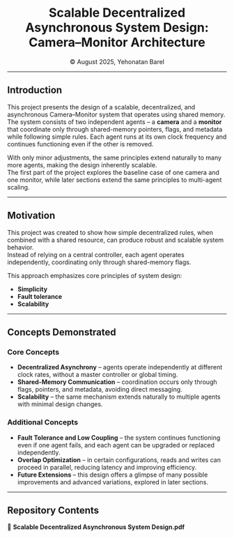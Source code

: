 <div align="center">

# Scalable Decentralized Asynchronous System Design: Camera–Monitor Architecture  
© August 2025, Yehonatan Barel  

</div>


---

## Introduction
This project presents the design of a scalable, decentralized, and asynchronous Camera–Monitor system that operates using shared memory.  
The system consists of two independent agents – a **camera** and a **monitor** that coordinate only through shared-memory pointers, flags, and metadata while following simple rules. Each agent runs at its own clock frequency and continues functioning even if the other is removed.  

With only minor adjustments, the same principles extend naturally to many more agents, making the design inherently scalable.  
The first part of the project explores the baseline case of one camera and one monitor, while later sections extend the same principles to multi-agent scaling.

---

## Motivation
This project was created to show how simple decentralized rules, when combined with a shared resource, can produce robust and scalable system behavior.  
Instead of relying on a central controller, each agent operates independently, coordinating only through shared-memory flags.  

This approach emphasizes core principles of system design:
- **Simplicity**
- **Fault tolerance**
- **Scalability**

---

## Concepts Demonstrated

### Core Concepts
- **Decentralized Asynchrony** – agents operate independently at different clock rates, without a master controller or global timing.  
- **Shared-Memory Communication** – coordination occurs only through flags, pointers, and metadata, avoiding direct messaging.  
- **Scalability** – the same mechanism extends naturally to multiple agents with minimal design changes.  

### Additional Concepts
- **Fault Tolerance and Low Coupling** – the system continues functioning even if one agent fails, and each agent can be upgraded or replaced independently.  
- **Overlap Optimization** – in certain configurations, reads and writes can proceed in parallel, reducing latency and improving efficiency.  
- **Future Extensions** – this design offers a glimpse of many possible improvements and advanced variations, explored in later sections.  

---

## Repository Contents
📄 **Scalable Decentralized Asynchronous System Design.pdf**
